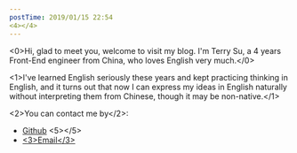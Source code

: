 ```yaml
---
postTime: 2019/01/15 22:54
<4></4>
---
```

<0>Hi, glad to meet you, welcome to visit my blog. I'm Terry Su, a 4 years Front-End engineer from China, who loves English very much.</0>

<1>I've learned English seriously these years and kept practicing thinking in English, and it turns out that now I can express my ideas in English naturally without interpreting them from Chinese, though it may be non-native.</1>



<2>You can contact me by</2>:
* [Github](https://github.com/Terry-Su)
<5></5>
* [<3>Email</3>](theterrysu@163.com)